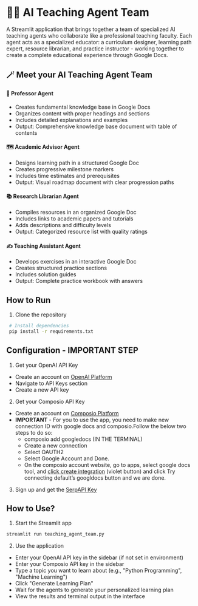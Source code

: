 # 👨‍🏫 AI Teaching Agent Team

A Streamlit application that brings together a team of specialized AI teaching agents who collaborate like a professional teaching faculty. Each agent acts as a specialized educator: a curriculum designer, learning path expert, resource librarian, and practice instructor - working together to create a complete educational experience through Google Docs.

## 🪄 Meet your AI Teaching Agent Team 

#### 🧠 Professor Agent
- Creates fundamental knowledge base in Google Docs
- Organizes content with proper headings and sections
- Includes detailed explanations and examples
- Output: Comprehensive knowledge base document with table of contents

#### 🗺️ Academic Advisor Agent
- Designs learning path in a structured Google Doc
- Creates progressive milestone markers
- Includes time estimates and prerequisites
- Output: Visual roadmap document with clear progression paths

#### 📚 Research Librarian Agent
- Compiles resources in an organized Google Doc
- Includes links to academic papers and tutorials
- Adds descriptions and difficulty levels
- Output: Categorized resource list with quality ratings

#### ✍️ Teaching Assistant Agent
- Develops exercises in an interactive Google Doc
- Creates structured practice sections
- Includes solution guides
- Output: Complete practice workbook with answers


## How to Run

1. Clone the repository
  ```bash
   # Install dependencies
   pip install -r requirements.txt
   ```

## Configuration - IMPORTANT STEP

1. Get your OpenAI API Key
- Create an account on [OpenAI Platform](https://platform.openai.com/)
- Navigate to API Keys section
- Create a new API key

2. Get your Composio API Key
- Create an account on [Composio Platform](https://composio.ai/)
- **IMPORTANT** - For you to use the app, you need to make new connection ID with google docs and composio.Follow the below two steps to do so:  
  - composio add googledocs (IN THE TERMINAL)
  - Create a new connection 
  - Select OAUTH2 
  - Select Google Account and Done.
  - On the composio account website, go to apps, select google docs tool, and [click create integration](https://app.composio.dev/app/googledocs) (violet button) and click Try connecting default’s googldocs button and we are done. 

3. Sign up and get the [SerpAPI Key](https://serpapi.com/)

## How to Use? 

1. Start the Streamlit app
```bash
streamlit run teaching_agent_team.py
```

2. Use the application
- Enter your OpenAI API key in the sidebar (if not set in environment)
- Enter your Composio API key in the sidebar 
- Type a topic you want to learn about (e.g., "Python Programming", "Machine Learning")
- Click "Generate Learning Plan"
- Wait for the agents to generate your personalized learning plan
- View the results and terminal output in the interface
